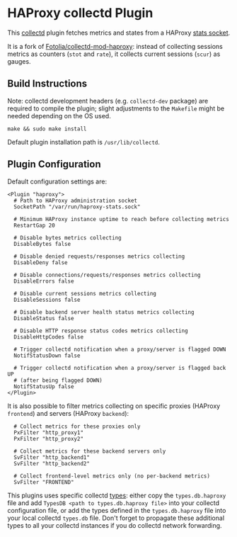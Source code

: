 # HAProxy collectd Plugin

This [collectd][0] plugin fetches metrics and states from a HAProxy [stats socket][1].

It is a fork of [Fotolia/collectd-mod-haproxy][2]: instead of collecting sessions metrics as counters (`stot` and
`rate`), it collects current sessions (`scur`) as gauges.

## Build Instructions

Note: collectd development headers (e.g. `collectd-dev` package) are required to compile the plugin; slight adjustments
to the `Makefile` might be needed depending on the OS used.

```
make && sudo make install
```

Default plugin installation path is `/usr/lib/collectd`.

## Plugin Configuration

Default configuration settings are:

```
<Plugin "haproxy">
  # Path to HAProxy administration socket
  SocketPath "/var/run/haproxy-stats.sock"

  # Minimum HAProxy instance uptime to reach before collecting metrics
  RestartGap 20

  # Disable bytes metrics collecting
  DisableBytes false

  # Disable denied requests/responses metrics collecting
  DisableDeny false

  # Disable connections/requests/responses metrics collecting
  DisableErrors false

  # Disable current sessions metrics collecting
  DisableSessions false

  # Disable backend server health status metrics collecting
  DisableStatus false

  # Disable HTTP response status codes metrics collecting
  DisableHttpCodes false

  # Trigger collectd notification when a proxy/server is flagged DOWN
  NotifStatusDown false

  # Trigger collectd notification when a proxy/server is flagged back UP
  # (after being flagged DOWN)
  NotifStatusUp false
</Plugin>
```

It is also possible to filter metrics collecting on specific proxies (HAProxy `frontend`) and servers (HAProxy
`backend`):

```
  # Collect metrics for these proxies only
  PxFilter "http_proxy1"
  PxFilter "http_proxy2"

  # Collect metrics for these backend servers only
  SvFilter "http_backend1"
  SvFilter "http_backend2"

  # Collect frontend-level metrics only (no per-backend metrics)
  SvFilter "FRONTEND"
```

This plugins uses specific collectd [types][3]: either copy the `types.db.haproxy` file and add `TypesDB <path to
types.db.haproxy file>` into your collectd configuration file, or add the types defined in the `types.db.haproxy` file
into your local collectd `types.db` file. Don't forget to propagate these additional types to all your collectd
instances if you do collectd network forwarding.

[0]: https://collectd.org/
[1]: http://cbonte.github.io/haproxy-dconv/configuration-1.5.html#3.1-stats%20socket
[2]: https://github.com/Fotolia/collectd-mod-haproxy
[3]: http://collectd.org/documentation/manpages/types.db.5.shtml
